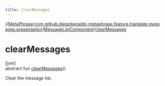 ```yaml
---
title: clearMessages
---
```

//[MetaPhrase](../../../index.html)/[com.github.diegoberaldin.metaphrase.feature.translate.messages.presentation](../index.html)/[MessageListComponent](index.html)/[clearMessages](clear-messages.html)



# clearMessages



[jvm]\
abstract fun [clearMessages](clear-messages.html)()



Clear the message list.




